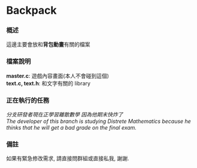 # Backpack
### 概述
這邊主要會放和**背包動畫**有關的檔案  

### 檔案說明
**master.c**: 遊戲內容畫面(本人不會碰到這個)  
**text.c, text.h**: 和文字有關的 library  

### 正在執行的任務  
*分支研發者現在正學習離散數學  因為他期末快炸了*  
*The developer of this branch is studying Distrete Mathematics because he thinks that he will get a bad grade on the final exam.* 

### 備註  
如果有緊急修改需求, 請直接問群組或直接私我, 謝謝.  
